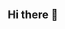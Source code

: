 ## Hi there 👋

<!--
**Matheuzzzzzzz/Matheuzzzzzzz** is a ✨ _special_ ✨ repository because its `README.md` (this file) appears on your GitHub profile.
 -> Faço o 3° ano do ensino médio na Cotemig
 -> Experiência em: Php, Mysql WorkBench, Planilhas/Excel, Html Css, C#, Blazor, Montagem de Computador.
-->
